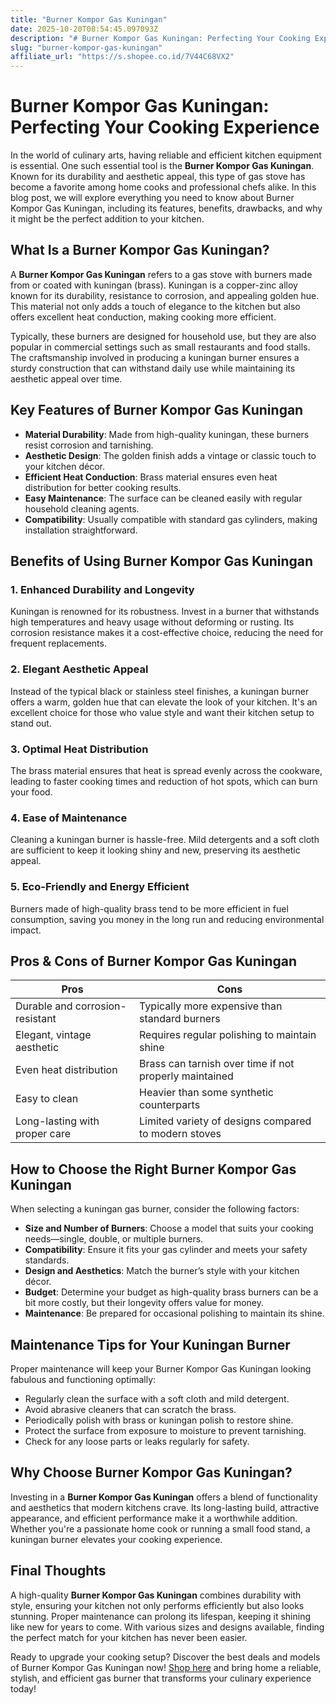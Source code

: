 ```yaml
---
title: "Burner Kompor Gas Kuningan"
date: 2025-10-20T08:54:45.097093Z
description: "# Burner Kompor Gas Kuningan: Perfecting Your Cooking Experience..."
slug: "burner-kompor-gas-kuningan"
affiliate_url: "https://s.shopee.co.id/7V44C68VX2"
---
```

# Burner Kompor Gas Kuningan: Perfecting Your Cooking Experience

In the world of culinary arts, having reliable and efficient kitchen equipment is essential. One such essential tool is the **Burner Kompor Gas Kuningan**. Known for its durability and aesthetic appeal, this type of gas stove has become a favorite among home cooks and professional chefs alike. In this blog post, we will explore everything you need to know about Burner Kompor Gas Kuningan, including its features, benefits, drawbacks, and why it might be the perfect addition to your kitchen.

## What Is a Burner Kompor Gas Kuningan?

A **Burner Kompor Gas Kuningan** refers to a gas stove with burners made from or coated with kuningan (brass). Kuningan is a copper-zinc alloy known for its durability, resistance to corrosion, and appealing golden hue. This material not only adds a touch of elegance to the kitchen but also offers excellent heat conduction, making cooking more efficient.

Typically, these burners are designed for household use, but they are also popular in commercial settings such as small restaurants and food stalls. The craftsmanship involved in producing a kuningan burner ensures a sturdy construction that can withstand daily use while maintaining its aesthetic appeal over time.

## Key Features of Burner Kompor Gas Kuningan

- **Material Durability**: Made from high-quality kuningan, these burners resist corrosion and tarnishing.
- **Aesthetic Design**: The golden finish adds a vintage or classic touch to your kitchen décor.
- **Efficient Heat Conduction**: Brass material ensures even heat distribution for better cooking results.
- **Easy Maintenance**: The surface can be cleaned easily with regular household cleaning agents.
- **Compatibility**: Usually compatible with standard gas cylinders, making installation straightforward.

## Benefits of Using Burner Kompor Gas Kuningan

### 1. **Enhanced Durability and Longevity**

Kuningan is renowned for its robustness. Invest in a burner that withstands high temperatures and heavy usage without deforming or rusting. Its corrosion resistance makes it a cost-effective choice, reducing the need for frequent replacements.

### 2. **Elegant Aesthetic Appeal**

Instead of the typical black or stainless steel finishes, a kuningan burner offers a warm, golden hue that can elevate the look of your kitchen. It's an excellent choice for those who value style and want their kitchen setup to stand out.

### 3. **Optimal Heat Distribution**

The brass material ensures that heat is spread evenly across the cookware, leading to faster cooking times and reduction of hot spots, which can burn your food.

### 4. **Ease of Maintenance**

Cleaning a kuningan burner is hassle-free. Mild detergents and a soft cloth are sufficient to keep it looking shiny and new, preserving its aesthetic appeal.

### 5. **Eco-Friendly and Energy Efficient**

Burners made of high-quality brass tend to be more efficient in fuel consumption, saving you money in the long run and reducing environmental impact.

## Pros & Cons of Burner Kompor Gas Kuningan

| Pros                                   | Cons                                |
|----------------------------------------|-------------------------------------|
| Durable and corrosion-resistant      | Typically more expensive than standard burners |
| Elegant, vintage aesthetic            | Requires regular polishing to maintain shine |
| Even heat distribution                  | Brass can tarnish over time if not properly maintained |
| Easy to clean                          | Heavier than some synthetic counterparts |
| Long-lasting with proper care          | Limited variety of designs compared to modern stoves |

## How to Choose the Right Burner Kompor Gas Kuningan

When selecting a kuningan gas burner, consider the following factors:

- **Size and Number of Burners**: Choose a model that suits your cooking needs—single, double, or multiple burners.
- **Compatibility**: Ensure it fits your gas cylinder and meets your safety standards.
- **Design and Aesthetics**: Match the burner’s style with your kitchen décor.
- **Budget**: Determine your budget as high-quality brass burners can be a bit more costly, but their longevity offers value for money.
- **Maintenance**: Be prepared for occasional polishing to maintain its shine.

## Maintenance Tips for Your Kuningan Burner

Proper maintenance will keep your Burner Kompor Gas Kuningan looking fabulous and functioning optimally:

- Regularly clean the surface with a soft cloth and mild detergent.
- Avoid abrasive cleaners that can scratch the brass.
- Periodically polish with brass or kuningan polish to restore shine.
- Protect the surface from exposure to moisture to prevent tarnishing.
- Check for any loose parts or leaks regularly for safety.

## Why Choose Burner Kompor Gas Kuningan?

Investing in a **Burner Kompor Gas Kuningan** offers a blend of functionality and aesthetics that modern kitchens crave. Its long-lasting build, attractive appearance, and efficient performance make it a worthwhile addition. Whether you're a passionate home cook or running a small food stand, a kuningan burner elevates your cooking experience.

## Final Thoughts

A high-quality **Burner Kompor Gas Kuningan** combines durability with style, ensuring your kitchen not only performs efficiently but also looks stunning. Proper maintenance can prolong its lifespan, keeping it shining like new for years to come. With various sizes and designs available, finding the perfect match for your kitchen has never been easier.

Ready to upgrade your cooking setup? Discover the best deals and models of Burner Kompor Gas Kuningan now! [Shop here](https://s.shopee.co.id/7V44C68VX2) and bring home a reliable, stylish, and efficient gas burner that transforms your culinary experience today!